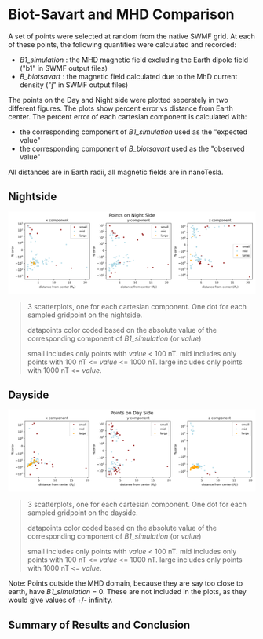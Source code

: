 # Biot-Savart and MHD Comparison

A set of points were selected at random from the native SWMF grid. At each of these points, the following quantities were calculated and recorded:

- *B1_simulation* : the MHD magnetic field excluding the Earth dipole field ("b1" in SWMF output files)
- *B_biotsavart* : the magnetic field calculated due to the MhD current density ("j" in SWMF output files)

The points on the Day and Night side were plotted seperately in two different figures. The plots show percent error vs distance from Earth center. The percent error of each cartesian component is calculated with: 
- the corresponding component of *B1_simulation* used as the "expected value"
- the corresponding component of *B_biotsavart*  used as the "observed value"

All distances are in Earth radii, all magnetic fields are in nanoTesla.

## Nightside
![](images/night_side.png) 
>3 scatterplots, one for each cartesian component. One dot for each sampled gridpoint on the nightside.
>
>datapoints color coded based on the absolute value of the corresponding component of *B1_simulation* (or *value*)
>
>small includes only points with *value* < 100 nT.
>mid includes only points with 100 nT <= *value* <= 1000 nT.
>large includes only points with 1000 nT <= *value*.

## Dayside
![](images/day_side.png) 
>3 scatterplots, one for each cartesian component. One dot for each sampled gridpoint on the dayside.
>
>datapoints color coded based on the absolute value of the corresponding component of *B1_simulation* (or *value*)
>
>small includes only points with *value* < 100 nT.
>mid includes only points with 100 nT <= *value* <= 1000 nT.
>large includes only points with 1000 nT <= *value*.

Note: Points outside the MHD domain, because they are say too close to earth, have *B1_simulation* = 0. These are not included in the plots, as they would give values of +/- infinity.

## Summary of Results and Conclusion
